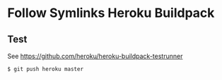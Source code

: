 # Follow Symlinks Heroku Buildpack

## Test

See https://github.com/heroku/heroku-buildpack-testrunner

```sh
$ git push heroku master
```
